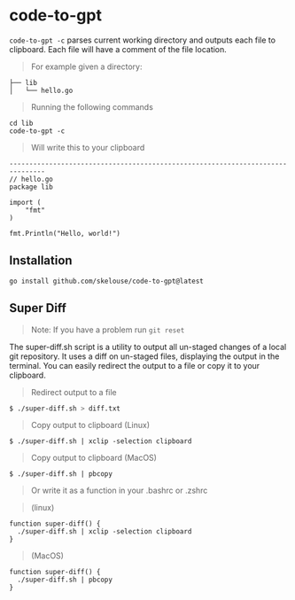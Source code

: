 # code-to-gpt

`code-to-gpt -c` parses current working directory and outputs each file to clipboard. Each file will have a comment of the file location.

> For example given a directory:

```
├── lib
│   └── hello.go
```

> Running the following commands

```shell
cd lib
code-to-gpt -c
```

> Will write this to your clipboard

```
-------------------------------------------------------------------------------
// hello.go
package lib

import (
	"fmt"
)

fmt.Println("Hello, world!")
```

## Installation

```shell
go install github.com/skelouse/code-to-gpt@latest
```

## Super Diff

> Note: If you have a problem run `git reset`

The super-diff.sh script is a utility to output all un-staged changes of a local git repository. It uses a diff on un-staged files, displaying the output in the terminal. You can easily redirect the output to a file or copy it to your clipboard.

> Redirect output to a file

```sh
$ ./super-diff.sh > diff.txt
```

> Copy output to clipboard (Linux)

```shell
$ ./super-diff.sh | xclip -selection clipboard
```

> Copy output to clipboard (MacOS)

```shell
$ ./super-diff.sh | pbcopy
```

> Or write it as a function in your .bashrc or .zshrc

> (linux)

```shell
function super-diff() {
  ./super-diff.sh | xclip -selection clipboard
}
```

> (MacOS)

```shell
function super-diff() {
  ./super-diff.sh | pbcopy
}
```

